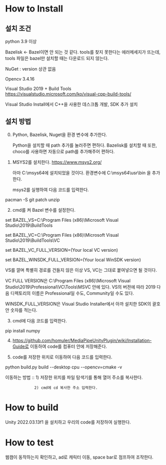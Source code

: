 # How to Install

## 설치 조건

python 3.9 이상

Bazelisk <- Bazel이면 안 되는 것 같다. tools를 찾지 못한다는 에러메세지가 뜨는데, tools 파일은 bazel만 설치할 때는 다운로드 되지 않는다.

NuGet : version 상관 없음

Opencv 3.4.16

Visual Studio 2019 + Build Tools <https://visualstudio.microsoft.com/ko/visual-cpp-build-tools/>

Visual Studio Install에서 C++을 사용한 데스크톱 개발, SDK 추가 설치

## 설치 방법

0. Python, Bazelisk, Nuget을 환경 변수에 추가한다.

    Python을 설치할 때 path 추가를 눌러주면 편하다. Bazelisk를 설치할 때 또한, choco를 사용하면 자동으로 path를 추가해주어 편하다.
   

2. MSYS2를 설치한다. https://www.msys2.org/

    아마 C:\msys64에 설치되었을 것이다. 환경변수에 C:\msys64\usr\bin 을 추가한다.

    msys2를 실행하여 다음 코드를 입력한다.

pacman -S git patch unzip
 

2. cmd를 켜 Bazel 변수를 설정한다.

set BAZEL_VS=C:\Program Files (x86)\Microsoft Visual Studio\2019\BuildTools

set BAZEL_VC=C:\Program Files (x86)\Microsoft Visual Studio\2019\BuildTools\VC

set BAZEL_VC_FULL_VERSION=(Your local VC version)

set BAZEL_WINSDK_FULL_VERSION=(Your local WinSDK version)

VS를 깔며 특별히 경로를 건들지 않은 이상 VS, VC는 그대로 붙여넣으면 될 것이다.

VC FULL VERSION은 C:\Program Files (x86)\Microsoft Visual Studio\2019\Professional\VC\Tools\MSVC 안에 있다. VS의 버젼에 따라 2019 다음 디렉토리의 이름은 Professional일 수도, Community일 수도 있다.

WINSDK_FULL_VERSION은 Visual Studio Installer에서 아까 설치한 SDK의 괄호 안 숫자를 적는다.

3. cmd에 다음 코드를 입력한다.

pip install numpy

4. https://github.com/homuler/MediaPipeUnityPlugin/wiki/Installation-Guide로 이동하여 code를 컴퓨터 안에 저장해준다.

5. code를 저장한 위치로 이동하여 다음 코드를 입력한다.

python build.py build --desktop cpu --opencv=cmake -v

이동하는 방법 :: 1) 저장한 위치를 파일 탐색기를 통해 열어 주소를 복사한다.

                 2) cmd에 cd 복사한 주소 입력한다.


# How to build

Unity 2022.03.13f1 을 설치하고 우리의 code를 저장하여 실행한다. 

# How to test

웹캠이 동작하는지 확인하고, ad로 캐릭터 이동, space bar로 점프하여 조작한다. 
